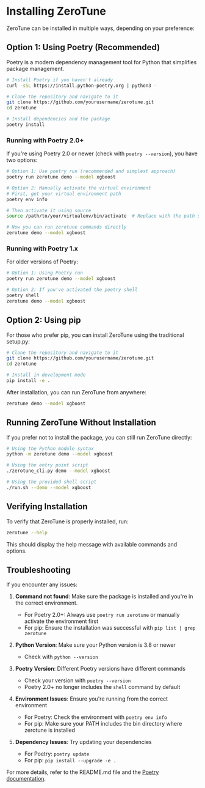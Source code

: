 # Installing ZeroTune

ZeroTune can be installed in multiple ways, depending on your preference:

## Option 1: Using Poetry (Recommended)

Poetry is a modern dependency management tool for Python that simplifies package management.

```bash
# Install Poetry if you haven't already
curl -sSL https://install.python-poetry.org | python3 -

# Clone the repository and navigate to it
git clone https://github.com/yourusername/zerotune.git
cd zerotune

# Install dependencies and the package
poetry install
```

### Running with Poetry 2.0+

If you're using Poetry 2.0 or newer (check with `poetry --version`), you have two options:

```bash
# Option 1: Use poetry run (recommended and simplest approach)
poetry run zerotune demo --model xgboost

# Option 2: Manually activate the virtual environment
# First, get your virtual environment path
poetry env info

# Then activate it using source
source /path/to/your/virtualenv/bin/activate  # Replace with the path shown by poetry env info

# Now you can run zerotune commands directly
zerotune demo --model xgboost
```

### Running with Poetry 1.x

For older versions of Poetry:

```bash
# Option 1: Using Poetry run
poetry run zerotune demo --model xgboost

# Option 2: If you've activated the poetry shell
poetry shell
zerotune demo --model xgboost
```

## Option 2: Using pip

For those who prefer pip, you can install ZeroTune using the traditional setup.py:

```bash
# Clone the repository and navigate to it
git clone https://github.com/yourusername/zerotune.git
cd zerotune

# Install in development mode
pip install -e .
```

After installation, you can run ZeroTune from anywhere:

```bash
zerotune demo --model xgboost
```

## Running ZeroTune Without Installation

If you prefer not to install the package, you can still run ZeroTune directly:

```bash
# Using the Python module syntax
python -m zerotune demo --model xgboost

# Using the entry point script
./zerotune_cli.py demo --model xgboost

# Using the provided shell script
./run.sh --demo --model xgboost
```

## Verifying Installation

To verify that ZeroTune is properly installed, run:

```bash
zerotune --help
```

This should display the help message with available commands and options.

## Troubleshooting

If you encounter any issues:

1. **Command not found**: Make sure the package is installed and you're in the correct environment.
   - For Poetry 2.0+: Always use `poetry run zerotune` or manually activate the environment first
   - For pip: Ensure the installation was successful with `pip list | grep zerotune`

2. **Python Version**: Make sure your Python version is 3.8 or newer
   - Check with `python --version`

3. **Poetry Version**: Different Poetry versions have different commands
   - Check your version with `poetry --version`
   - Poetry 2.0+ no longer includes the `shell` command by default

4. **Environment Issues**: Ensure you're running from the correct environment
   - For Poetry: Check the environment with `poetry env info`
   - For pip: Make sure your PATH includes the bin directory where zerotune is installed

5. **Dependency Issues**: Try updating your dependencies
   - For Poetry: `poetry update`
   - For pip: `pip install --upgrade -e .`

For more details, refer to the README.md file and the [Poetry documentation](https://python-poetry.org/docs/). 